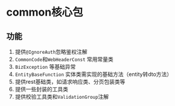 # common核心包

## 功能
1. 提供`@IgnoreAuth`忽略鉴权注解
2. `CommonCode`和`WebHeaderConst` 常用常量类
3. `BizException` 等基础异常
4. `EntityBaseFunction` 实体类需实现的基础方法（entity转dto方法）
5. 提供rest基础类，如请求响应类、分页包装类等
6. 提供一些封装的工具类
7. 提供校验工具类和`ValidationGroup`注解
